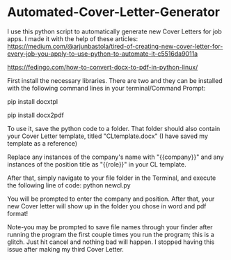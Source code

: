 # Automated-Cover-Letter-Generator
I use this python script to automatically generate new Cover Letters for job apps. I made it with the help of these articles: 
https://medium.com/@arjunbastola/tired-of-creating-new-cover-letter-for-every-job-you-apply-to-use-python-to-automate-it-c5516da9011a

https://fedingo.com/how-to-convert-docx-to-pdf-in-python-linux/

First install the necessary libraries. There are two and they can be installed with the following command lines in your terminal/Command Prompt:

pip install docxtpl

pip install docx2pdf


To use it, save the python code to a folder. That folder should also contain your Cover Letter template, titled "CLtemplate.docx" (I have saved my template as a reference)

Replace any instances of the company's name with "{{company}}" and any instances of the position title as "{{role}}" in your CL template.

After that, simply navigate to your file folder in the Terminal, and execute the following line of code:
python newcl.py

You will be prompted to enter the company and position. After that, your new Cover letter will show up in the folder you chose in word and pdf format!

Note-you may be prompted to save file names through your finder after running the program the first couple times you run the program; this is a glitch. Just hit cancel and nothing bad will happen. I stopped having this issue after making my third Cover Letter.



